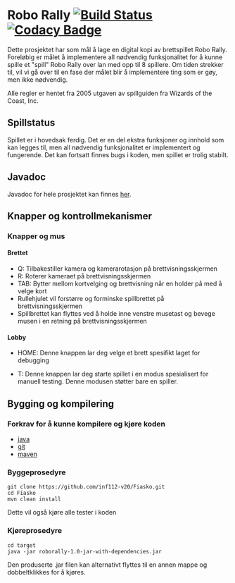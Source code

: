 # Robo Rally [![Build Status](https://travis-ci.com/inf112-v20/Fiasko.svg?branch=master)](https://travis-ci.com/inf112-v20/Fiasko) [![Codacy Badge](https://api.codacy.com/project/badge/Grade/51d37dc99db44758944198a59f2d2a4b)](https://www.codacy.com/gh/inf112-v20/Fiasko?utm_source=github.com&amp;utm_medium=referral&amp;utm_content=inf112-v20/Fiasko&amp;utm_campaign=Badge_Grade)
Dette prosjektet har som mål å lage en digital kopi av brettspillet Robo Rally.  Foreløbig er målet å implementere all 
nødvendig funksjonalitet for å kunne spille et "spill" Robo Rally over lan med opp til 8 spillere. Om tiden strekker til,
vil vi gå over til en fase der målet blir å implementere ting som er gøy, men ikke nødvendig.

Alle regler er hentet fra 2005 utgaven av spillguiden fra Wizards of the Coast, Inc.

## Spillstatus
Spillet er i hovedsak ferdig. Det er en del ekstra funksjoner og innhold som kan legges til, men all nødvendig 
funksjonalitet er implementert og fungerende. Det kan fortsatt finnes bugs i koden, men spillet er trolig stabilt.

## Javadoc
Javadoc for hele prosjektet kan finnes [her](https://inf112-v20.github.io/Fiasko/javadoc/).

## Knapper og kontrollmekanismer
### Knapper og mus
#### Brettet
-   Q: Tilbakestiller kamera og kamerarotasjon på brettvisningsskjermen
-   R: Roterer kameraet på brettvisningsskjermen
-   TAB: Bytter mellom kortvelging og brettvisning når en holder på med å velge kort
-   Rullehjulet vil forstørre og forminske spillbrettet på brettvisningsskjermen
-   Spillbrettet kan flyttes ved å holde inne venstre musetast og bevege musen i en retning på brettvisningsskjermen
#### Lobby
-   HOME: Denne knappen lar deg velge et brett spesifikt laget for debugging

-   T: Denne knappen lar deg starte spillet i en modus spesialisert for manuell testing. 
     Denne modusen støtter bare en spiller.

## Bygging og kompilering

### Forkrav for å kunne kompilere og kjøre koden
-   [java](https://www.java.com/en/download/)
-   [git](https://git-scm.com/)
-   [maven](https://maven.apache.org/)

### Byggeprosedyre
```shell script
git clone https://github.com/inf112-v20/Fiasko.git
cd Fiasko
mvn clean install
```
Dette vil også kjøre alle tester i koden

### Kjøreprosedyre
```shell script
cd target
java -jar roborally-1.0-jar-with-dependencies.jar
```
Den produserte .jar filen kan alternativt flyttes til en annen mappe og dobbeltklikkes for å kjøres.